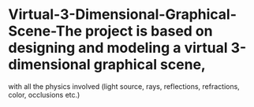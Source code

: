 # Virtual-3-Dimensional-Graphical-Scene-The project is based on designing and modeling a virtual 3-dimensional graphical scene,
 with all the physics involved (light source, rays, reflections, refractions, color, occlusions etc.)
